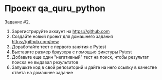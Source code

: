 # Проект qa_quru_python

Задание #2.
1. Зарегистрируйте аккаунт на https://github.com
2. Создайте новый проект для домашнего задания https://github.com/new
3. Доработайте тест с первого занятия с Pytest
4. Выставите размер браузера с помощью фикстуры Pytest
5. Добавьте еще один "негативный" тест на поиск, чтобы результат поиска не выдавал результатов
6. Запушьте код в свой репозиторий и дайте на него ссылку в качестве ответа на домашнее задание